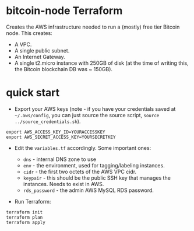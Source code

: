 # bitcoin-node Terraform

Creates the AWS infrastructure needed to run a (mostly) free tier Bitcoin node. This creates:

- A VPC.
- A single public subnet.
- An Internet Gateway.
- A single t2.micro instance with 250GB of disk (at the time of writing this, the Bitcoin blockchain DB was ~ 150GB).


# quick start

- Export your AWS keys (note - if you have your credentials saved at `~/.aws/config`, you can just source the source script, `source ../source_credentials.sh`).

```
export AWS_ACCESS_KEY_ID=YOURACCESSKEY
export AWS_SECRET_ACCESS_KEY=YOURSECRETKEY
```

- Edit the `variables.tf` accordingly.  Some important ones:
  - `dns` - internal DNS zone to use
  - `env` - the environment, used for tagging/labeling instances.
  - `cidr` - the first two octets of the AWS VPC cidr.  
  - `keypair` - this should be the public SSH key that manages the instances.  Needs to exist in AWS.
  - `rds_password` - the admin AWS MySQL RDS password.
  
- Run Terraform:

```
terraform init
terraform plan
terraform apply
```

